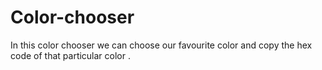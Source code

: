 # Color-chooser
In this color chooser we can choose our favourite color and copy the hex code of that particular color .
